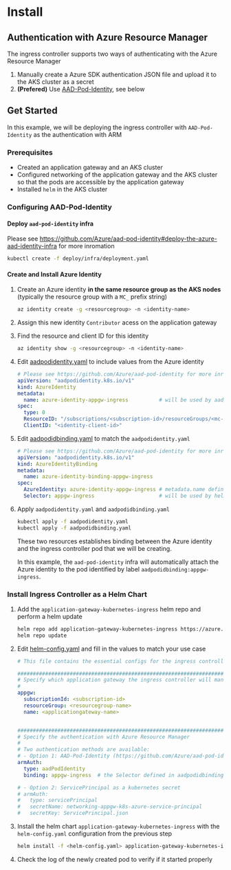 # Install

## Authentication with Azure Resource Manager

The ingress controller supports two ways of authenticating with the Azure Resource Manager

1. Manually create a Azure SDK authentication JSON file and upload it to the AKS cluster as a secret
2. **(Prefered)** Use [AAD-Pod-Identity](https://github.com/Azure/aad-pod-identity), see below

## Get Started

In this example, we will be deploying the ingress controller with `AAD-Pod-Identity` as the authentication with ARM

### Prerequisites

- Created an application gateway and an AKS cluster
- Configured networking of the application gateway and the AKS cluster so that the pods are accessible by the application gateway
- Installed `helm` in the AKS cluster

### Configuring AAD-Pod-Identity

#### Deploy `aad-pod-identity` infra 

Please see https://github.com/Azure/aad-pod-identity#deploy-the-azure-aad-identity-infra for more inromation

```bash
kubectl create -f deploy/infra/deployment.yaml
```

#### Create and Install Azure Identity

1. Create an Azure identity **in the same resource group as the AKS nodes** (typically the resource group with a `MC_` prefix string)

    ```bash
    az identity create -g <resourcegroup> -n <identity-name>
    ```

2. Assign this new identity `Contributor` acess on the application gateway
3. Find the resource and client ID for this identity

    ```bash
    az identity show -g <resourcegroup> -n <identity-name>
    ```

4. Edit [aadpodidentity.yaml](example/aadpodidentity/aadpodidentity.yaml) to include values from the Azure identity

    ```yaml
    # Please see https://github.com/Azure/aad-pod-identity for more inromation
    apiVersion: "aadpodidentity.k8s.io/v1"
    kind: AzureIdentity
    metadata:
      name: azure-identity-appgw-ingress          # will be used by aadpodidbinding.yaml
    spec:
      type: 0
      ResourceID: "/subscriptions/<subscription-id>/resourceGroups/<mc-resourcegroup-name>/providers/Microsoft.ManagedIdentity/userAssignedIdentities/<identity-name>"
      ClientID: "<identity-client-id>"
    ```

5. Edit [aadpodidbinding.yaml](example/aadpodidentity/aadpodidbinding.yaml) to match the `aadpodidentity.yaml`

    ```yaml
    # Please see https://github.com/Azure/aad-pod-identity for more inromation
    apiVersion: "aadpodidentity.k8s.io/v1"
    kind: AzureIdentityBinding
    metadata:
      name: azure-identity-binding-appgw-ingress
    spec:
      AzureIdentity: azure-identity-appgw-ingress # metadata.name defined in aadpodidentity.yaml
      Selector: appgw-ingress                     # will be used by helm, identifies the pod using aadpodidbinding label
    ```

6. Apply `aadpodidentity.yaml` and `aadpodidbinding.yaml`

    ```bash
    kubectl apply -f aadpodidentity.yaml
    kubectl apply -f aadpodidbinding.yaml
    ```

    These two resources establishes binding between the Azure identity and the ingress controller pod that we will be creating.

    In this example, the `aad-pod-identity` infra will automatically attach  the Azure identity to the pod identified by label `aadpodidbinding:appgw-ingress`.

### Install Ingress Controller as a Helm Chart

1. Add the `application-gateway-kubernetes-ingress` helm repo and perform a helm update

    ```bash
    helm repo add application-gateway-kubernetes-ingress https://azure.github.io/application-gateway-kubernetes-ingress/helm/
    helm repo update
    ```

2. Edit [helm-config.yaml](example/helm-config.yaml) and fill in the values to match your use case

    ```yaml
    # This file contains the essential configs for the ingress controller helm chart

    ################################################################################
    # Specify which application gateway the ingress controller will manage
    #
    appgw:
      subscriptionId: <subscription-id>
      resourceGroup: <resourcegroup-name>
      name: <applicationgateway-name>


    ################################################################################
    # Specify the authentication with Azure Resource Manager
    #
    # Two authentication methods are available:
    # - Option 1: AAD-Pod-Identity (https://github.com/Azure/aad-pod-identity)
    armAuth:
      type: aadPodIdentity
      binding: appgw-ingress  # the Selector defined in aadpodidbinding.yaml

    # - Option 2: ServicePrincipal as a kubernetes secret
    # armAuth:
    #   type: servicePrincipal
    #   secretName: networking-appgw-k8s-azure-service-principal
    #   secretKey: ServicePrincipal.json
    ```

3. Install the helm chart `application-gateway-kubernetes-ingress` with the `helm-config.yaml` configuration from the previous step

    ```bash
    helm install -f <helm-config.yaml> application-gateway-kubernetes-ingress
    ```

4. Check the log of the newly created pod to verify if it started properly